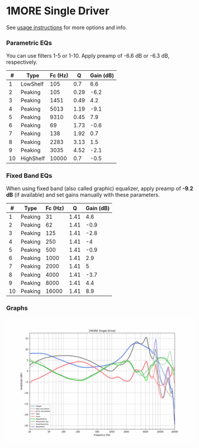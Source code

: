 # 1MORE Single Driver
See [usage instructions](https://github.com/jaakkopasanen/AutoEq#usage) for more options and info.

### Parametric EQs
You can use filters 1-5 or 1-10. Apply preamp of -6.6 dB or -6.3 dB, respectively.

|   # | Type      |   Fc (Hz) |    Q |   Gain (dB) |
|-----|-----------|-----------|------|-------------|
|   1 | LowShelf  |       105 | 0.7  |         6.6 |
|   2 | Peaking   |       105 | 0.29 |        -6.2 |
|   3 | Peaking   |      1451 | 0.49 |         4.2 |
|   4 | Peaking   |      5013 | 1.19 |        -9.1 |
|   5 | Peaking   |      9310 | 0.45 |         7.9 |
|   6 | Peaking   |        69 | 1.73 |        -0.6 |
|   7 | Peaking   |       138 | 1.92 |         0.7 |
|   8 | Peaking   |      2283 | 3.13 |         1.5 |
|   9 | Peaking   |      3035 | 4.52 |        -2.1 |
|  10 | HighShelf |     10000 | 0.7  |        -0.5 |

### Fixed Band EQs
When using fixed band (also called graphic) equalizer, apply preamp of **-9.2 dB** (if available) and set gains manually with these parameters.

|   # | Type    |   Fc (Hz) |    Q |   Gain (dB) |
|-----|---------|-----------|------|-------------|
|   1 | Peaking |        31 | 1.41 |         4.6 |
|   2 | Peaking |        62 | 1.41 |        -0.9 |
|   3 | Peaking |       125 | 1.41 |        -2.8 |
|   4 | Peaking |       250 | 1.41 |        -4   |
|   5 | Peaking |       500 | 1.41 |        -0.9 |
|   6 | Peaking |      1000 | 1.41 |         2.9 |
|   7 | Peaking |      2000 | 1.41 |         5   |
|   8 | Peaking |      4000 | 1.41 |        -3.7 |
|   9 | Peaking |      8000 | 1.41 |         4.4 |
|  10 | Peaking |     16000 | 1.41 |         8.9 |

### Graphs
![](./1MORE%20Single%20Driver.png)
